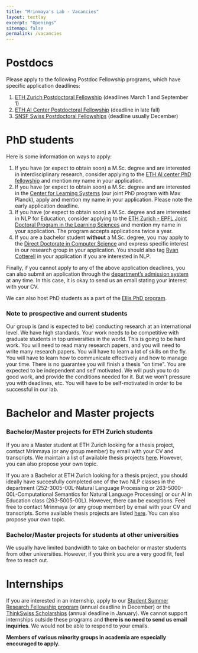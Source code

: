 ```yaml
---
title: "Mrinmaya's Lab - Vacancies"
layout: textlay
excerpt: "Openings"
sitemap: false
permalink: /vacancies
---
```


# Postdocs
Please apply to the following Postdoc Fellowship programs, which have specific application deadlines:
1. [ETH Zurich Postdoctoral Fellowship](https://ethz.ch/en/research/research-promotion/eth-fellowships.html) (deadlines March 1 and September 1)
2. [ETH AI Center Postdoctoral Fellowship](https://ai.ethz.ch/education/phd-and-postdoc-programs.html) (deadline in late fall)
3. [SNSF Swiss Postdoctoral Fellowships](https://www.snf.ch/en/m1NtWp4nTELQixlu/funding/horizon-europe-swiss-postdoctoral-fellowships) (deadline usually December)

# PhD students

Here is some information on ways to apply:
1. If you have (or expect to obtain soon) a M.Sc. degree and are interested in interdisciplinary research, consider applying to the [ETH AI center PhD fellowship](https://ai.ethz.ch/education/phd-and-postdoc-programs.html) and mention my name in your application.
2. If you have (or expect to obtain soon) a M.Sc. degree and are interested in the [Center for Learning Systems](https://learning-systems.org/) (our joint PhD program with Max Planck), apply and mention my name in your application. Please note the early application deadline.
3. If you have (or expect to obtain soon) a M.Sc. degree and are interested in NLP for Education, consider applying to the [ETH Zurich - EPFL Joint Doctoral Program in the Learning Sciences](https://lse.ethz.ch/doctoral-program-in-learning-sciences.html) and mention my name in your application. The program accepts applications twice a year.
5. If you are a bachelor student **without** a M.Sc. degree, you may apply to the [Direct Doctorate in Computer Science](https://inf.ethz.ch/doctorate/direct-doctorate-computer-science.html) and express specific interest in our research group in your application. You should also tag [Ryan Cotterell](https://rycolab.io/) in your application if you are interested in NLP.

Finally, if you cannot apply to any of the above application deadlines, you can also submit an application through the [department’s admission system](https://www.inf.ethz.ch/phd-application) at any time. In this case, it is okay to send us an email stating your interest with your CV.

We can also host PhD students as a part of the [Ellis PhD program](https://ellis.eu/).

### Note to prospective and current students
Our group is (and is expected to be) conducting research at an international level. We have high standards. Your work needs to be competitive with graduate students in top universities in the world. This is going to be hard work. You will need to read many research papers, and you will need to write many research papers. You will have to learn a lot of skills on the fly. You will have to learn how to communicate effectively and how to manage your time. There is no guarantee you will finish a thesis "on time". You are expected to be independent and self motivated. We will push you to do good work, and provide the conditions needed for it. But we won't pressure you with deadlines, etc. You will have to be self-motivated in order to be successful in our lab.

# Bachelor and Master projects
### Bachelor/Master projects for ETH Zurich students
If you are a Master student at ETH Zurich looking for a thesis project, contact Mrinmaya (or any group member) by email with your CV and transcripts. We maintain a list of available thesis projects [here](https://docs.google.com/document/d/1V6VXXAUmfEURldrbPtCiIFAOW4UKoXT49fTvTSOsRTk/edit#). However, you can also propose your own topic.

If you are a Bachelor at ETH Zurich looking for a thesis project, you should ideally have succesfully completed one of the two NLP classes in the department (252-3005-00L-Natural Language Processing or 263-5000-00L-Computational Semantics for Natural Language Processing) or our AI in Education class (263-5005-00L). However, there can be exceptions. Feel free to contact Mrinmaya (or any group member) by email with your CV and transcripts. Some available thesis projects are listed [here](https://docs.google.com/document/d/1V6VXXAUmfEURldrbPtCiIFAOW4UKoXT49fTvTSOsRTk/edit#). You can also propose your own topic.

### Bachelor/Master projects for students at other universities
We usually have limited bandwidth to take on bachelor or master students from other universities. However, if you think you are a very good fit, feel free to reach out.

# Internships
If you are interested in an internship, apply to our [Student Summer Research Fellowship program](https://www.inf.ethz.ch/studies/summer-research-fellowship.html) (annual deadline in December) or the [ThinkSwiss Scholarships](https://thinkswiss.org/) (annual deadline in January). We cannot support internships outside these programs and **there is no need to send us email inquiries**. We would not be able to respond to your emails.

**Members of various minority groups in academia are especially encouraged to apply.**
